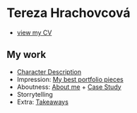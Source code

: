 # Tereza Hrachovcová
- [view my CV](04_resume/index.md)
## My work
- [Character Description](01/01-character-description.md)
- Impression: [My best portfolio pieces](02_impression/index.md)
- Aboutness: [About me](03_aboutness/index.md) + [Case Study](03_aboutness/casestudy.md)
- Storrytelling
- Extra: [Takeaways](takeaways.md)
